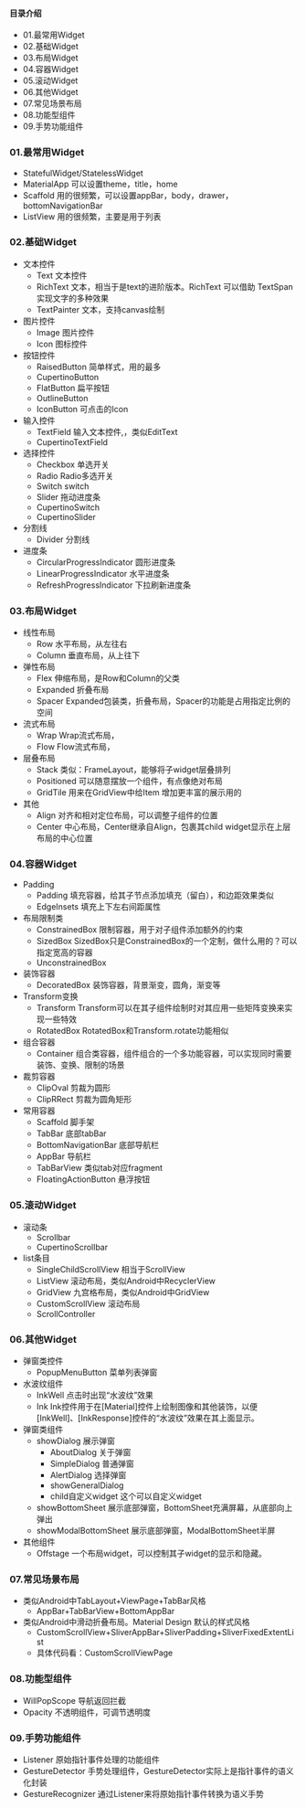 #### 目录介绍
- 01.最常用Widget
- 02.基础Widget
- 03.布局Widget
- 04.容器Widget
- 05.滚动Widget
- 06.其他Widget
- 07.常见场景布局
- 08.功能型组件
- 09.手势功能组件





### 01.最常用Widget
- StatefulWidget/StatelessWidget
- MaterialApp                       可以设置theme，title，home
- Scaffold                          用的很频繁，可以设置appBar，body，drawer，bottomNavigationBar
- ListView                          用的很频繁，主要是用于列表


### 02.基础Widget
- 文本控件
    - Text                          文本控件
    - RichText                      文本，相当于是text的进阶版本。RichText 可以借助 TextSpan 实现文字的多种效果
    - TextPainter                   文本，支持canvas绘制
- 图片控件  
    - Image                         图片控件
    - Icon                          图标控件
- 按钮控件
    - RaisedButton                  简单样式，用的最多
    - CupertinoButton               
    - FlatButton                    扁平按钮
    - OutlineButton
    - IconButton                    可点击的Icon
- 输入控件
    - TextField                     输入文本控件,，类似EditText
    - CupertinoTextField
- 选择控件
    - Checkbox                      单选开关
    - Radio                         Radio多选开关
    - Switch                        switch
    - Slider                        拖动进度条
    - CupertinoSwitch
    - CupertinoSlider
- 分割线
    - Divider                       分割线
- 进度条
    - CircularProgressIndicator     圆形进度条
    - LinearProgressIndicator       水平进度条
    - RefreshProgressIndicator      下拉刷新进度条



### 03.布局Widget
- 线性布局
    - Row                           水平布局，从左往右
    - Column                        垂直布局，从上往下
- 弹性布局                            
    - Flex                          伸缩布局，是Row和Column的父类
    - Expanded                      折叠布局
    - Spacer                        Expanded包装类，折叠布局，Spacer的功能是占用指定比例的空间
- 流式布局
    - Wrap                          Wrap流式布局，
    - Flow                          Flow流式布局，
- 层叠布局
    - Stack                         类似：FrameLayout，能够将子widget层叠排列
    - Positioned                    可以随意摆放一个组件，有点像绝对布局
    - GridTile                      用来在GridView中给Item 增加更丰富的展示用的
- 其他
    - Align                         对齐和相对定位布局，可以调整子组件的位置
    - Center                        中心布局，Center继承自Align，包裹其child widget显示在上层布局的中心位置


### 04.容器Widget
- Padding                           
    - Padding                       填充容器，给其子节点添加填充（留白），和边距效果类似
    - EdgeInsets                    填充上下左右间距属性
- 布局限制类                          
    - ConstrainedBox                限制容器，用于对子组件添加额外的约束
    - SizedBox                      SizedBox只是ConstrainedBox的一个定制，做什么用的？可以指定宽高的容器
    - UnconstrainedBox
- 装饰容器
    - DecoratedBox                  装饰容器，背景渐变，圆角，渐变等
- Transform变换
    - Transform                     Transform可以在其子组件绘制时对其应用一些矩阵变换来实现一些特效
    - RotatedBox                    RotatedBox和Transform.rotate功能相似
- 组合容器
    - Container                     组合类容器，组件组合的一个多功能容器，可以实现同时需要装饰、变换、限制的场景
- 裁剪容器
    - ClipOval                      剪裁为圆形
    - ClipRRect                     剪裁为圆角矩形
- 常用容器
    - Scaffold                      脚手架
    - TabBar                        底部tabBar
    - BottomNavigationBar           底部导航栏
    - AppBar                        导航栏
    - TabBarView                    类似tab对应fragment
    - FloatingActionButton          悬浮按钮




### 05.滚动Widget
- 滚动条
    - Scrollbar
    - CupertinoScrollbar
- list条目
    - SingleChildScrollView             相当于ScrollView
    - ListView                          滚动布局，类似Android中RecyclerView
    - GridView                          九宫格布局，类似Android中GridView
    - CustomScrollView                  滚动布局
    - ScrollController



### 06.其他Widget
- 弹窗类控件
    - PopupMenuButton               菜单列表弹窗
- 水波纹组件
    - InkWell                       点击时出现“水波纹”效果
    - Ink                           Ink控件用于在[Material]控件上绘制图像和其他装饰，以便[InkWell]、[InkResponse]控件的“水波纹”效果在其上面显示。
- 弹窗类组件
    - showDialog                    展示弹窗
        - AboutDialog               关于弹窗
        - SimpleDialog              普通弹窗
        - AlertDialog               选择弹窗
        - showGeneralDialog         
        - child自定义widget          这个可以自定义widget
    - showBottomSheet               展示底部弹窗，BottomSheet充满屏幕，从底部向上弹出
    - showModalBottomSheet          展示底部弹窗，ModalBottomSheet半屏
- 其他组件
    - Offstage                      一个布局widget，可以控制其子widget的显示和隐藏。
                                    




### 07.常见场景布局
- 类似Android中TabLayout+ViewPage+TabBar风格
    - AppBar+TabBarView+BottomAppBar
- 类似Android中滑动折叠布局。Material Design 默认的样式风格
    - CustomScrollView+SliverAppBar+SliverPadding+SliverFixedExtentList
    - 具体代码看：CustomScrollViewPage



### 08.功能型组件
- WillPopScope                      导航返回拦截
- Opacity                           不透明组件，可调节透明度



### 09.手势功能组件
- Listener                          原始指针事件处理的功能组件
- GestureDetector                   手势处理组件，GestureDetector实际上是指针事件的语义化封装
- GestureRecognizer                 通过Listener来将原始指针事件转换为语义手势










